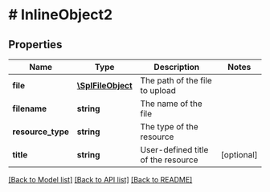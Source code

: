# # InlineObject2

## Properties

Name | Type | Description | Notes
------------ | ------------- | ------------- | -------------
**file** | [**\SplFileObject**](\SplFileObject.md) | The path of the file to upload | 
**filename** | **string** | The name of the file | 
**resource_type** | **string** | The type of the resource | 
**title** | **string** | User-defined title of the resource | [optional] 

[[Back to Model list]](../../README.md#documentation-for-models) [[Back to API list]](../../README.md#documentation-for-api-endpoints) [[Back to README]](../../README.md)


